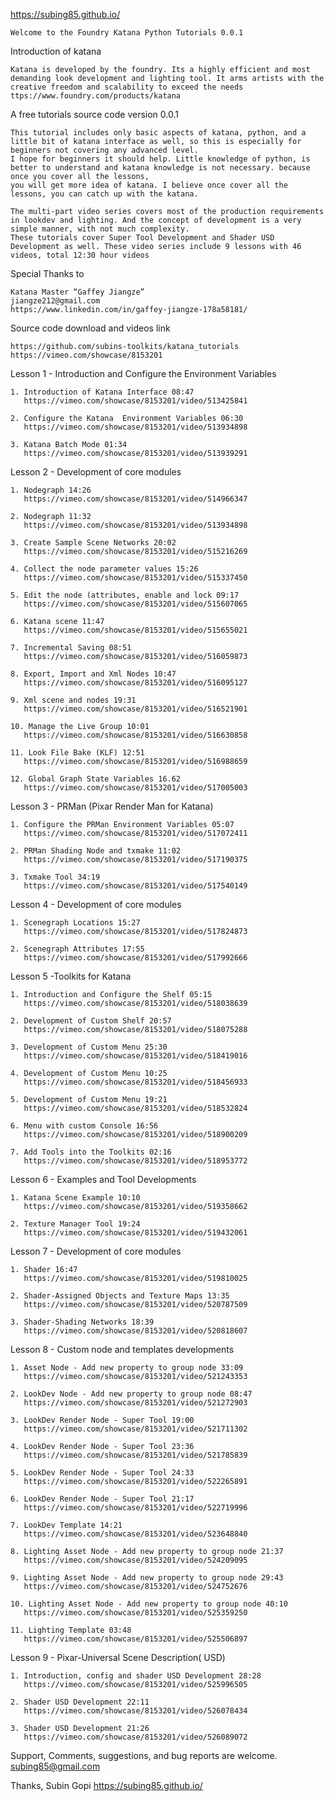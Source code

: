 https://subing85.github.io/

    Welcome to the Foundry Katana Python Tutorials 0.0.1



Introduction of katana

    Katana is developed by the foundry. Its a highly efficient and most demanding look development and lighting tool. It arms artists with the creative freedom and scalability to exceed the needs
    ttps://www.foundry.com/products/katana


A free tutorials source code version 0.0.1

    This tutorial includes only basic aspects of katana, python, and a little bit of katana interface as well, so this is especially for beginners not covering any advanced level. 
    I hope for beginners it should help. Little knowledge of python, is better to understand and katana knowledge is not necessary. because once you cover all the lessons, 
    you will get more idea of katana. I believe once cover all the lessons, you can catch up with the katana.
    
    The multi-part video series covers most of the production requirements in lookdev and lighting. And the concept of development is a very simple manner, with not much complexity.
    These tutorials cover Super Tool Development and Shader USD  Development as well. These video series include 9 lessons with 46 videos, total 12:30 hour videos  

    
Special Thanks to 
    
    Katana Master “Gaffey Jiangze”
    jiangze212@gmail.com
    https://www.linkedin.com/in/gaffey-jiangze-178a58181/

    
Source code download and videos link

    https://github.com/subins-toolkits/katana_tutorials
    https://vimeo.com/showcase/8153201    
    
    

Lesson 1 - Introduction and Configure the Environment Variables

    1. Introduction of Katana Interface	08:47
	   https://vimeo.com/showcase/8153201/video/513425841
	   
    2. Configure the Katana  Environment Variables 06:30
	   https://vimeo.com/showcase/8153201/video/513934898
	   
    3. Katana Batch Mode 01:34
	   https://vimeo.com/showcase/8153201/video/513939291


Lesson 2 - Development of core modules

    1. Nodegraph 14:26
	   https://vimeo.com/showcase/8153201/video/514966347
	   
    2. Nodegraph 11:32
	   https://vimeo.com/showcase/8153201/video/513934898
	   
    3. Create Sample Scene Networks 20:02
	   https://vimeo.com/showcase/8153201/video/515216269
	   
    4. Collect the node parameter values 15:26
	   https://vimeo.com/showcase/8153201/video/515337450
	   
    5. Edit the node (attributes, enable and lock 09:17
	   https://vimeo.com/showcase/8153201/video/515607065
	   
    6. Katana scene 11:47
	   https://vimeo.com/showcase/8153201/video/515655021
	   
    7. Incremental Saving 08:51
	   https://vimeo.com/showcase/8153201/video/516059873
	   
    8. Export, Import and Xml Nodes 10:47
	   https://vimeo.com/showcase/8153201/video/516095127
	   
    9. Xml scene and nodes 19:31
	   https://vimeo.com/showcase/8153201/video/516521901
	   
    10. Manage the Live Group 10:01
	   https://vimeo.com/showcase/8153201/video/516630858
	   
    11. Look File Bake (KLF) 12:51
	   https://vimeo.com/showcase/8153201/video/516988659
	   
    12. Global Graph State Variables 16.62
	   https://vimeo.com/showcase/8153201/video/517005003


Lesson 3 - PRMan (Pixar Render Man for Katana)

    1. Configure the PRMan Environment Variables 05:07
	   https://vimeo.com/showcase/8153201/video/517072411
	   
    2. PRMan Shading Node and txmake 11:02
	   https://vimeo.com/showcase/8153201/video/517190375
	   
    3. Txmake Tool 34:19
	   https://vimeo.com/showcase/8153201/video/517540149


Lesson 4 - Development of core modules

    1. Scenegraph Locations 15:27
	   https://vimeo.com/showcase/8153201/video/517824873
	   
    2. Scenegraph Attributes 17:55
	   https://vimeo.com/showcase/8153201/video/517992666


Lesson 5 -Toolkits for Katana

    1. Introduction and Configure the Shelf 05:15
	   https://vimeo.com/showcase/8153201/video/518038639
	   
    2. Development of Custom Shelf 20:57
	   https://vimeo.com/showcase/8153201/video/518075288
	   
    3. Development of Custom Menu 25:30
	   https://vimeo.com/showcase/8153201/video/518419016
	   
    4. Development of Custom Menu 10:25
	   https://vimeo.com/showcase/8153201/video/518456933
	   
    5. Development of Custom Menu 19:21
	   https://vimeo.com/showcase/8153201/video/518532824
	   
    6. Menu with custom Console 16:56
	   https://vimeo.com/showcase/8153201/video/518900209
	   
    7. Add Tools into the Toolkits 02:16
	   https://vimeo.com/showcase/8153201/video/518953772


Lesson 6 - Examples and Tool Developments

    1. Katana Scene Example 10:10
	   https://vimeo.com/showcase/8153201/video/519358662
    
    2. Texture Manager Tool 19:24
	   https://vimeo.com/showcase/8153201/video/519432061


Lesson 7 - Development of core modules

    1. Shader 16:47
	   https://vimeo.com/showcase/8153201/video/519810025
	   
    2. Shader-Assigned Objects and Texture Maps 13:35
	   https://vimeo.com/showcase/8153201/video/520787509
	   
    3. Shader-Shading Networks 18:39
	   https://vimeo.com/showcase/8153201/video/520818607


Lesson 8 - Custom node and templates developments

    1. Asset Node - Add new property to group node 33:09
	   https://vimeo.com/showcase/8153201/video/521243353
	   
    2. LookDev Node - Add new property to group node 08:47
	   https://vimeo.com/showcase/8153201/video/521272903
	   
    3. LookDev Render Node - Super Tool 19:00
	   https://vimeo.com/showcase/8153201/video/521711302
	   
    4. LookDev Render Node - Super Tool 23:36
	   https://vimeo.com/showcase/8153201/video/521785839
	   
    5. LookDev Render Node - Super Tool 24:33
	   https://vimeo.com/showcase/8153201/video/522265891
	   
    6. LookDev Render Node - Super Tool 21:17
	   https://vimeo.com/showcase/8153201/video/522719996
	   
    7. LookDev Template 14:21
	   https://vimeo.com/showcase/8153201/video/523648840
	   
    8. Lighting Asset Node - Add new property to group node 21:37
	   https://vimeo.com/showcase/8153201/video/524209095
	   
    9. Lighting Asset Node - Add new property to group node 29:43
	   https://vimeo.com/showcase/8153201/video/524752676
	   
    10. Lighting Asset Node - Add new property to group node 40:10
	   https://vimeo.com/showcase/8153201/video/525359250
	   
    11. Lighting Template 03:48
	   https://vimeo.com/showcase/8153201/video/525506897


Lesson 9 - Pixar-Universal Scene Description( USD)

    1. Introduction, config and shader USD Development 28:28
	   https://vimeo.com/showcase/8153201/video/525996505
	   
    2. Shader USD Development 22:11
	   https://vimeo.com/showcase/8153201/video/526078434
	   
    3. Shader USD Development 21:26
	   https://vimeo.com/showcase/8153201/video/526089072


Support,
Comments, suggestions, and bug reports are welcome.
subing85@gmail.com


Thanks,
Subin Gopi
https://subing85.github.io/
